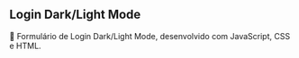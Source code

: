 ## Login Dark/Light Mode 



📖 Formulário de Login Dark/Light Mode, desenvolvido com JavaScript, CSS e HTML.
